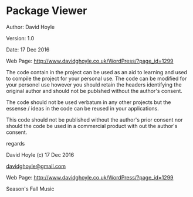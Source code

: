 # Package Viewer

Author: David Hoyle

Version: 1.0

Date: 17 Dec 2016

Web Page: http://www.davidghoyle.co.uk/WordPress/?page_id=1299



The code contain in the project can be used as an aid to learning and used
to compile the project for your personal use. The code can be modified for
your personel use however you should retain the headers identifying the
original author and should not be publshed without the author's consent.

The code should not be used verbatum in any other projects but the essense / ideas
in the code can be reused in your applications.

This code should not be published without the author's prior consent nor should
the code be used in a commercial product with out the author's consent.



regards

David Hoyle (c) 17 Dec 2016

davidghoyle@gmail.com

Web Page: http://www.davidghoyle.co.uk/WordPress/?page_id=1299

Season's Fall Music

